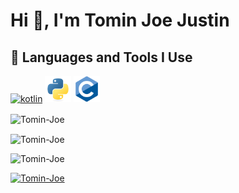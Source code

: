 <h1>Hi 👋, I'm Tomin Joe Justin</h1>
<p></p>
<h2>🚀 Languages and Tools I Use</h2>
<p><a target="_blank" href="https://www.vectorlogo.zone/logos/kotlinlang/kotlinlang-icon.svg" style="display: inline-block;"><img src="https://www.vectorlogo.zone/logos/kotlinlang/kotlinlang-icon.svg" alt="kotlin" width="42" height="42" /></a>
<a target="_blank" href="https://raw.githubusercontent.com/devicons/devicon/master/icons/python/python-original.svg" style="display: inline-block;"><img src="https://raw.githubusercontent.com/devicons/devicon/master/icons/python/python-original.svg" alt="python" width="42" height="42" /></a>
<a target="_blank" href="https://raw.githubusercontent.com/devicons/devicon/master/icons/c/c-original.svg" style="display: inline-block;"><img src="https://raw.githubusercontent.com/devicons/devicon/master/icons/c/c-original.svg" alt="c" width="42" height="42" /></a></p>
<p><img align="center" src="https://github-readme-stats.vercel.app/api?username=Tomin-Joe&show_icons=true&locale=en" alt="Tomin-Joe" /></p>
<p><img align="center" src="https://github-readme-streak-stats.herokuapp.com/?user=Tomin-Joe&" alt="Tomin-Joe" /></p>
<p><img src="https://github-readme-stats.vercel.app/api/top-langs?username=Tomin-Joe&show_icons=true&locale=en&layout=compact" alt="Tomin-Joe" /></p>
<p><a href="https://github.com/ryo-ma/github-profile-trophy"><img src="https://github-profile-trophy.vercel.app/?username=Tomin-Joe" alt="Tomin-Joe" /></a></p>
